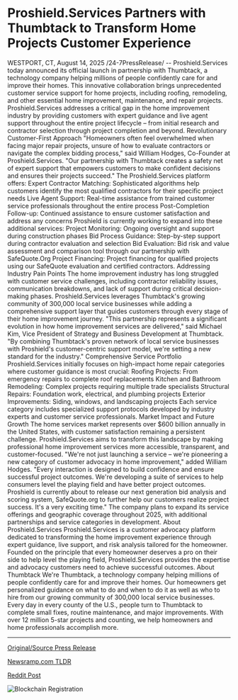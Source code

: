 # Proshield.Services Partners with Thumbtack to Transform Home Projects Customer Experience

WESTPORT, CT, August 14, 2025 /24-7PressRelease/ -- Proshield.Services today announced its official launch in partnership with Thumbtack, a technology company helping millions of people confidently care for and improve their homes. This innovative collaboration brings unprecedented customer service support for home projects, including roofing, remodeling, and other essential home improvement, maintenance, and repair projects.  Proshield.Services addresses a critical gap in the home improvement industry by providing customers with expert guidance and live agent support throughout the entire project lifecycle – from initial research and contractor selection through project completion and beyond.  Revolutionary Customer-First Approach "Homeowners often feel overwhelmed when facing major repair projects, unsure of how to evaluate contractors or navigate the complex bidding process," said William Hodges, Co-Founder at Proshield.Services. "Our partnership with Thumbtack creates a safety net of expert support that empowers customers to make confident decisions and ensures their projects succeed."  The Proshield.Services platform offers: Expert Contractor Matching: Sophisticated algorithms help customers identify the most qualified contractors for their specific project needs Live Agent Support: Real-time assistance from trained customer service professionals throughout the entire process Post-Completion Follow-up: Continued assistance to ensure customer satisfaction and address any concerns  Proshield is currently working to expand into these additional services:  Project Monitoring: Ongoing oversight and support during construction phases Bid Process Guidance: Step-by-step support during contractor evaluation and selection Bid Evaluation: Bid risk and value assessment and comparison tool through our partnership with SafeQuote.Org  Project Financing: Project financing for qualified projects using our SafeQuote evaluation and certified contractors.   Addressing Industry Pain Points The home improvement industry has long struggled with customer service challenges, including contractor reliability issues, communication breakdowns, and lack of support during critical decision-making phases. Proshield.Services leverages Thumbtack's growing community of 300,000 local service businesses while adding a comprehensive support layer that guides customers through every stage of their home improvement journey.  "This partnership represents a significant evolution in how home improvement services are delivered," said Michael Kim, Vice President of Strategy and Business Development at Thumbtack. "By combining Thumbtack's proven network of local service businesses with Proshield's customer-centric support model, we're setting a new standard for the industry."  Comprehensive Service Portfolio Proshield.Services initially focuses on high-impact home repair categories where customer guidance is most crucial: Roofing Projects: From emergency repairs to complete roof replacements Kitchen and Bathroom Remodeling: Complex projects requiring multiple trade specialists Structural Repairs: Foundation work, electrical, and plumbing projects Exterior Improvements: Siding, windows, and landscaping projects  Each service category includes specialized support protocols developed by industry experts and customer service professionals.  Market Impact and Future Growth The home services market represents over $600 billion annually in the United States, with customer satisfaction remaining a persistent challenge. Proshield.Services aims to transform this landscape by making professional home improvement services more accessible, transparent, and customer-focused.  "We're not just launching a service – we're pioneering a new category of customer advocacy in home improvement," added William Hodges. "Every interaction is designed to build confidence and ensure successful project outcomes. We're developing a suite of services to help consumers level the playing field and have better project outcomes. Proshield is currently about to release our next generation bid analysis and scoring system, SafeQuote.org to further help our customers realize project success. It's a very exciting time."  The company plans to expand its service offerings and geographic coverage throughout 2025, with additional partnerships and service categories in development.  About Proshield.Services Proshield.Services is a customer advocacy platform dedicated to transforming the home improvement experience through expert guidance, live support, and risk analysis tailored for the homeowner. Founded on the principle that every homeowner deserves a pro on their side to help level the playing field, Proshield.Services provides the expertise and advocacy customers need to achieve successful outcomes.  About Thumbtack We're Thumbtack, a technology company helping millions of people confidently care for and improve their homes. Our homeowners get personalized guidance on what to do and when to do it as well as who to hire from our growing community of 300,000 local service businesses. Every day in every county of the U.S., people turn to Thumbtack to complete small fixes, routine maintenance, and major improvements. With over 12 million 5-star projects and counting, we help homeowners and home professionals accomplish more. 

---

[Original/Source Press Release](https://www.24-7pressrelease.com/press-release/525849/proshieldservices-partners-with-thumbtack-to-transform-home-projects-customer-experience)
                    

[Newsramp.com TLDR](https://newsramp.com/curated-news/proshield-services-and-thumbtack-revolutionize-home-improvement-support/cd981842c0801d3eae3b9ef8e2de1f14) 

 



[Reddit Post](https://www.reddit.com/r/RealEstate_NewsRamp/comments/1mptsqp/proshieldservices_and_thumbtack_revolutionize/) 



![Blockchain Registration](https://cdn.newsramp.app/24-7PressRelease/qrcode/258/14/lushq6BN.webp)
